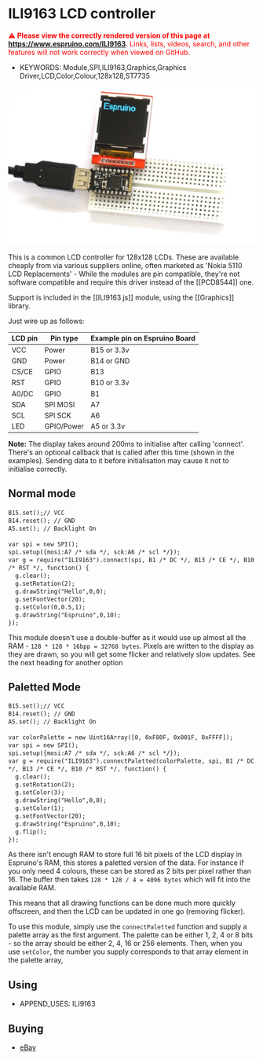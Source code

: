 <!--- Copyright (c) 2015 Gordon Williams, Pur3 Ltd. See the file LICENSE for copying permission. -->
ILI9163 LCD controller
===================

<span style="color:red">:warning: **Please view the correctly rendered version of this page at https://www.espruino.com/ILI9163**. Links, lists, videos, search, and other features will not work correctly when viewed on GitHub.</span>

* KEYWORDS: Module,SPI,ILI9163,Graphics,Graphics Driver,LCD,Color,Colour,128x128,ST7735

![ILI9163 LCD module](ILI9163/module.jpg)

This is a common LCD controller for 128x128 LCDs. These are available cheaply from via various suppliers online, often marketed as 'Nokia 5110 LCD Replacements' - While the modules are pin compatible, they're not software compatible and require this driver instead of the [[PCD8544]] one.

Support is included in the [[ILI9163.js]] module, using the [[Graphics]] library.

Just wire up as follows:

| LCD pin | Pin type | Example pin on Espruino Board |
|---------|----------|-------------------------------|
| VCC | Power | B15 or 3.3v |
| GND | Power | B14 or GND |
| CS/CE  | GPIO | B13 |
| RST | GPIO | B10 or 3.3v | 
| A0/DC  | GPIO | B1  |
| SDA | SPI MOSI | A7  |
| SCL | SPI SCK | A6  |
| LED | GPIO/Power | A5 or 3.3v  |

**Note:** The display takes around 200ms to initialise after calling 'connect'. There's an optional callback that is called after this time (shown in the examples). Sending data to it before initialisation may cause it not to initialise correctly.


Normal mode
-----------

```
B15.set();// VCC
B14.reset(); // GND
A5.set(); // Backlight On

var spi = new SPI();
spi.setup({mosi:A7 /* sda */, sck:A6 /* scl */});
var g = require("ILI9163").connect(spi, B1 /* DC */, B13 /* CE */, B10 /* RST */, function() {
  g.clear();
  g.setRotation(2);
  g.drawString("Hello",0,0);
  g.setFontVector(20);
  g.setColor(0,0.5,1);
  g.drawString("Espruino",0,10);
});
```

This module doesn't use a double-buffer as it would use up almost all the RAM - `128 * 128 * 16bpp = 32768 bytes`. Pixels are written to the display as they are drawn, so you will get some flicker and relatively slow updates. See the next heading for another option

Paletted Mode
-------------

```
B15.set();// VCC
B14.reset(); // GND
A5.set(); // Backlight On

var colorPalette = new Uint16Array([0, 0xF80F, 0x001F, 0xFFFF]);
var spi = new SPI();
spi.setup({mosi:A7 /* sda */, sck:A6 /* scl */});
var g = require("ILI9163").connectPaletted(colorPalette, spi, B1 /* DC */, B13 /* CE */, B10 /* RST */, function() {
  g.clear();
  g.setRotation(2);
  g.setColor(3);
  g.drawString("Hello",0,0);
  g.setColor(1);
  g.setFontVector(20);
  g.drawString("Espruino",0,10);
  g.flip();
});
```

As there isn't enough RAM to store full 16 bit pixels of the LCD display in Espruino's RAM, this stores a paletted version of the data. For instance if you only need 4 colours, these can be stored as 2 bits per pixel rather than 16. The buffer then takes `128 * 128 / 4 = 4096 bytes` which will fit into the available RAM.

This means that all drawing functions can be done much more quickly offscreen, and then the LCD can be updated in one go (removing flicker).

To use this module, simply use the `connectPaletted` function and supply a palette array as the first argument. The palette can be either 1, 2, 4 or 8 bits - so the array should be either 2, 4, 16 or 256 elements. Then, when you use `setColor`, the number you supply corresponds to that array element in the palette array,

Using 
-----

* APPEND_USES: ILI9163

Buying
-----

* [eBay](http://www.ebay.com/sch/i.html?_nkw=1.44+128x128)

